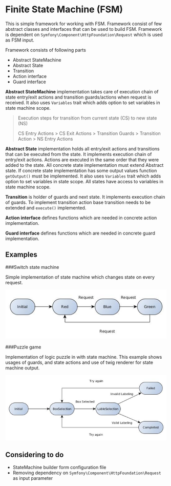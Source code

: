 # Finite State Machine (FSM)

This is simple framework for working with FSM. Framework consist of few abstract classes and interfaces that can be used to build FSM.
Framework is dependent on `Symfony\Component\HttpFoundation\Request` which is used as FSM input. 

Framework consists of following parts

 - Abstract StateMachine 
 - Abstract State 
 - Transition
 - Action interface
 - Guard interface 

 
**Abstract StateMachine** implementation takes care of execution chain of state entry/exit actions and transition guards/actions
when request is received. It also uses `Variables` trait which adds option to set variables in state machine scope.

> Execution steps for transition from current state (CS) to new state (NS)
>
> CS Entry Actions > CS Exit Actions > Transition Guards > Transition Action > NS Entry Actions

**Abstract State** implementation holds all entry/exit actions and transitions that can be executed from the state.
It implements execution chain of entry/exit actions. Actions are executed in the same order that they were added to the state.
All concrete state implementation must extend Abstract state. If concrete state implementation has some output values function
`getOutput()` must be implemented. It also uses `Variables` trait which adds option to set variables in state scope. 
All states have access to variables in state machine scope.

**Transition** is holder of guards and next state. It implements execution chain of guards. To implement transition action
base transition needs to be extended and `execute()` implemented.

**Action interface** defines functions which are needed in concrete action implementation.

**Guard interface** defines functions which are needed in concrete guard implementation.


## Examples

###Switch state machine

Simple implementation of state machine which changes state on every request.

![](https://github.com/dParadiz/state-machine/blob/master/examples/switch-state-machine/doc/swStateMachine.jpg)

###Puzzle game

Implementation of logic puzzle in with state machine. This example shows usages of guards, and state actions and use of twig renderer
for state machine output.

![](https://github.com/dParadiz/state-machine/blob/master/examples/puzzle-game/doc/puzzleGame.jpg)

## Considering to do

- StateMachine builder form configuration file
- Removing dependency on `Symfony\Component\HttpFoundation\Request` as input parameter 
